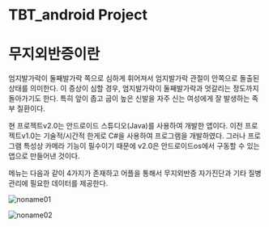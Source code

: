 # TBT_android Project

# 무지외반증이란 
엄지발가락이 둘째발가락 쪽으로 심하게 휘어져서 엄지발가락 관절이 안쪽으로 돌출된 상태를 의미한다.
이 증상이 심할 경우, 엄지발가락이 둘째발가락과 엇갈리는 정도까지 돌아가기도 한다.
특히 앞이 좁고 굽이 높은 신발을 자주 신는 여성에게 잘 발생하는 족부 질환이다.


현 프로젝트v2.0는 안드로이드 스튜디오(Java)를 사용하여 개발한 앱이다.
이전 프로젝트v1.0는 기술적/시간적 한게로 C#을 사용하여 프로그램을 개발하였다.
그러나 프로그램 특성상 카메라 기능이 필수이기 때문에 v2.0은 안드로이드os에서 구동할 수 있는 앱으로 만들어낸 것이다.

메뉴는 다음과 같이 4가지가 존재하고 어플을 통해서 무지외반증 자가진단과 기타 질병 관리에 필요한 데이터를 제공한다.

![noname01](https://user-images.githubusercontent.com/54919484/156362106-d1d7e05d-a4e1-4184-ba48-206dc507c71f.png)

![noname02](https://user-images.githubusercontent.com/54919484/156362119-a82fa4e6-1774-4c2a-9fa4-34ad1e6c14c7.png)

